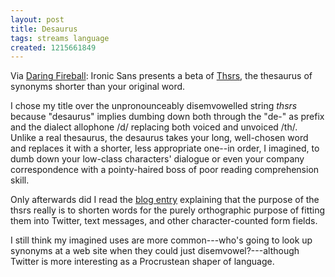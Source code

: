 ```yaml
---
layout: post
title: Desaurus
tags: streams language
created: 1215661849
---
```

Via [Daring Fireball](http://daringfireball.net/linked/2008/07/09/thsrs):  Ironic Sans  presents a beta of [Thsrs](http://www.thsrs.com/), the thesaurus of synonyms shorter than your original word.<!--break-->

I chose my title over the unpronounceably disemvowelled string *thsrs* because "desaurus" implies dumbing down both through the "de-" as prefix and the dialect allophone /d/ replacing both voiced and unvoiced /th/.  Unlike a real thesaurus, the desaurus takes your long, well-chosen word and replaces it with a shorter, less appropriate one--in order, I imagined, to dumb down your low-class characters' dialogue or even your company correspondence with a pointy-haired boss of poor reading comprehension skill.

Only afterwards did I read the [blog entry](http://www.ironicsans.com/2008/07/idea_thsrs_the_shorter_thesaurus.html) explaining that the purpose of the thsrs really is to shorten words for the purely orthographic purpose of fitting them into Twitter, text messages, and other character-counted form fields.

I still think my imagined uses are more common---who's going to look up synonyms at a web site when they could just disemvowel?---although Twitter is more interesting as a Procrustean shaper of language.
